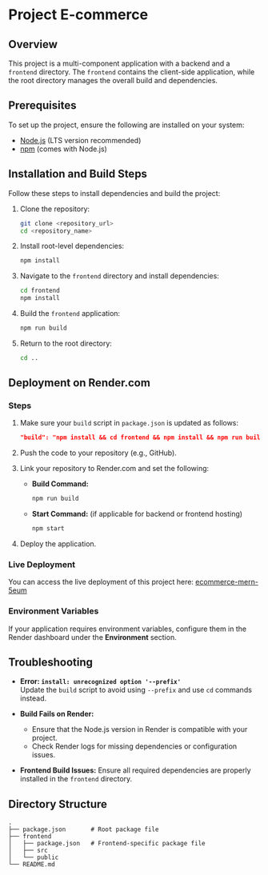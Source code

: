 # Project E-commerce

## Overview
This project is a multi-component application with a backend and a `frontend` directory. The `frontend` contains the client-side application, while the root directory manages the overall build and dependencies. 

## Prerequisites
To set up the project, ensure the following are installed on your system:

- [Node.js](https://nodejs.org/) (LTS version recommended)
- [npm](https://www.npmjs.com/) (comes with Node.js)

## Installation and Build Steps
Follow these steps to install dependencies and build the project:

1. Clone the repository:
   ```bash
   git clone <repository_url>
   cd <repository_name>
   ```

2. Install root-level dependencies:
   ```bash
   npm install
   ```

3. Navigate to the `frontend` directory and install dependencies:
   ```bash
   cd frontend
   npm install
   ```

4. Build the `frontend` application:
   ```bash
   npm run build
   ```

5. Return to the root directory:
   ```bash
   cd ..
   ```

## Deployment on Render.com

### Steps
1. Make sure your `build` script in `package.json` is updated as follows:
   ```json
   "build": "npm install && cd frontend && npm install && npm run build"
   ```

2. Push the code to your repository (e.g., GitHub).

3. Link your repository to Render.com and set the following:
   - **Build Command:**
     ```bash
     npm run build
     ```
   - **Start Command:** (if applicable for backend or frontend hosting)
     ```bash
     npm start
     ```

4. Deploy the application.

### Live Deployment
You can access the live deployment of this project here: [ecommerce-mern-5eum](https://ecommerce-mern-5eum.onrender.com/)

### Environment Variables
If your application requires environment variables, configure them in the Render dashboard under the **Environment** section.

## Troubleshooting

- **Error: `install: unrecognized option '--prefix'`**  
  Update the `build` script to avoid using `--prefix` and use `cd` commands instead.

- **Build Fails on Render:**
  - Ensure that the Node.js version in Render is compatible with your project.
  - Check Render logs for missing dependencies or configuration issues.

- **Frontend Build Issues:**
  Ensure all required dependencies are properly installed in the `frontend` directory.

## Directory Structure
```
.
├── package.json       # Root package file
├── frontend
│   ├── package.json   # Frontend-specific package file
│   ├── src
│   └── public
└── README.md
```




